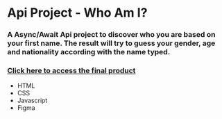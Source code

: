 # Api Project - Who Am I?

### A Async/Await Api project to discover who you are based on your first name. The result will try to guess your gender, age and nationality according with the name typed. 
### [Click here to access the final product](https://andre69.web582.com/_block2/dynamic/whoamiapi.html)

- HTML
- CSS
- Javascript
- Figma
